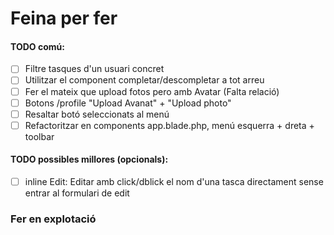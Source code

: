 # Feina per fer

#### TODO comú:
- [ ] Filtre tasques d'un usuari concret
- [ ] Utilitzar el component completar/descompletar a tot arreu 
- [ ] Fer el mateix que upload fotos pero amb Avatar (Falta relació)
- [ ] Botons /profile "Upload Avanat" + "Upload photo"
- [ ] Resaltar botó seleccionats al menú
- [ ] Refactoritzar en components app.blade.php, menú esquerra + dreta + toolbar

#### TODO possibles millores (opcionals):
- [ ] inline Edit: Editar amb click/dblick el nom d'una tasca directament sense entrar al formulari de edit

### Fer en explotació